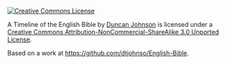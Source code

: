 [![Creative Commons License](http://i.creativecommons.org/l/by-nc-sa/3.0/80x15.png)](http://creativecommons.org/licenses/by-nc-sa/3.0/)

<span dct="http://purl.org/dc/terms/" property="dct:title">A Timeline of the English Bible</span> by [Duncan Johnson](http://duncanjohnson.ca/) is licensed under a [Creative Commons Attribution-NonCommercial-ShareAlike 3.0 Unported License](http://creativecommons.org/licenses/by-nc-sa/3.0/). 

Based on a work at <https://github.com/dtjohnso/English-Bible>.
